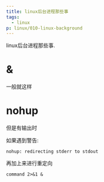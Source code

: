 ```yaml
---
title: linux后台进程那些事
tags:
  - linux
p: linux/010-linux-background
---
```

linux后台进程那些事.

# &
一般就这样
# nohup
但是有输出时

如果遇到警告:
```
nohup: redirecting stderr to stdout
```
再加上来进行重定向
```shell
command 2>&1 &
```
